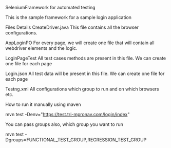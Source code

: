 SeleniumFramework for automated testing

This is the sample framework for a sample login application

Files Details
CreateDriver.java
This file contains all the browser configurations.

AppLoginPO
For every page, we will create one file that will contain all webdriver elements and the logic.
    
LoginPageTest
All test cases methods are present in this file. We can create one file for each page

Login.json
All test data will be present in this file. We can create one file for each page

Testng.xml
All configurations which group to run and on which browsers etc.


How to run it manually using maven

mvn test -Denv="https://test.tri-mpronav.com/login/index"

You can pass groups also, which group you want to run 

mvn test -Dgroups=FUNCTIONAL_TEST_GROUP,REGRESSION_TEST_GROUP
